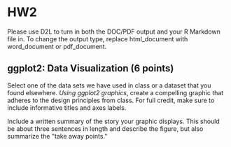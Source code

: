 # HW2

Please use D2L to turn in both the DOC/PDF output and your R Markdown file in. To change the output type, replace html_document with word_document or pdf_document.

## ggplot2: Data Visualization (6 points)

Select one of the data sets we have used in class or a dataset that you found elsewhere. _Using ggplot2 graphics_, create a compelling graphic that adheres to the design principles from class. For full credit, make sure to include informative titles and axes labels.

Include a written summary of the story your graphic displays. This should be about three sentences in length and describe the figure, but also summarize the "take away points."
